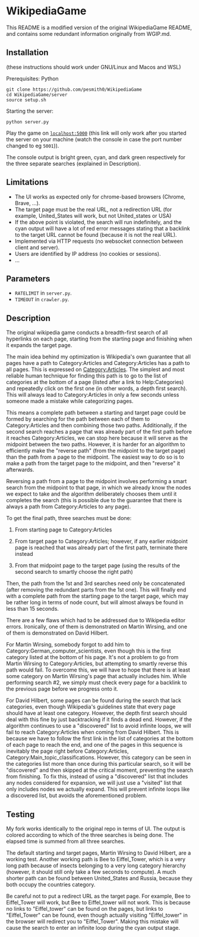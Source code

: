 # WikipediaGame

This README is a modified version of the original WikipediaGame README, and contains some redundant information originally from WGIP.md.

## Installation

(these instructions should work under GNU/Linux and Macos and WSL)

Prerequisites: Python

```
git clone https://github.com/pesmith0/WikipediaGame
cd WikipediaGame/server
source setup.sh
```

Starting the server:

```
python server.py
```

Play the game on [`localhost:5000`](http://127.0.0.1:5000/) (this link will only work after you started the server on your machine (watch the console in case the port number changed to eg `5001`)).

The console output is bright green, cyan, and dark green respectively for the three separate searches (explained in Description).

## Limitations

- The UI works as expected only for chrome-based browsers (Chrome, Brave, ...).
- The target page must be the real URL, not a redirection URL (for example, United_States will work, but not United_states or USA)
- If the above point is violated, the search will run indefinitely, and the cyan output will have a lot of red error messages stating that a backlink to the target URL cannot be found (because it is not the real URL).
- Implemented via HTTP requests (no websocket connection between client and server).
- Users are identified by IP address (no cookies or sessions).
- ...

## Parameters

- `RATELIMIT` in `server.py`.
- `TIMEOUT` in `crawler.py`.

## Description

The original wikipedia game conducts a breadth-first search of all hyperlinks on each page, starting from the starting page and finishing when it expands the target page.

The main idea behind my optimization is Wikipedia's own guarantee that all pages have a path to Category:Articles and Category:Articles has a path to all pages. This is expressed on [Category:Articles](https://en.wikipedia.org/wiki/Category:Articles). The simplest and most reliable human technique for finding this path is to go to the list of categories at the bottom of a page (listed after a link to Help:Categories) and repeatedly click on the first one (in other words, a depth first search). This will always lead to Category:Articles in only a few seconds unless someone made a mistake while categorizing pages.

This means a complete path between a starting and target page could be formed by searching for the path between each of them to Category:Articles and then combining those two paths. Additionally, if the second search reaches a page that was already part of the first path before it reaches Category:Articles, we can stop here because it will serve as the midpoint between the two paths. However, it is harder for an algorithm to efficiently make the "reverse path" (from the midpoint to the target page) than the path from a page to the midpoint. The easiest way to do so is to make a path from the target page to the midpoint, and then "reverse" it afterwards.

Reversing a path from a page to the midpoint involves performing a smart search from the midpoint to that page, in which we already know the nodes we expect to take and the algorithm deliberately chooses them until it completes the search (this is possible due to the guarantee that there is always a path from Category:Articles to any page).

To get the final path, three searches must be done:

1) From starting page to Category:Articles

2) From target page to Category:Articles; however, if any earlier midpoint page is reached that was already part of the first path, terminate there instead

3) From that midpoint page to the target page (using the results of the second search to smartly choose the right path)

Then, the path from the 1st and 3rd searches need only be concatenated (after removing the redundant parts from the 1st one). This will finally end with a complete path from the starting page to the target page, which may be rather long in terms of node count, but will almost always be found in less than 15 seconds.

There are a few flaws which had to be addressed due to Wikipedia editor errors. Ironically, one of them is demonstrated on Martin Wirsing, and one of them is demonstrated on David Hilbert.

For Martin Wirsing, somebody forgot to add him to Category:German_computer_scientists, even though this is the first category listed at the bottom of his page. It's not a problem to go from Martin Wirsing to Category:Articles, but attempting to smartly reverse this path would fail. To overcome this, we will have to hope that there is at least some category on Martin Wirsing's page that actually includes him. While performing search #2, we simply must check every page for a backlink to the previous page before we progress onto it.

For David Hilbert, some pages can be found during the search that lack categories, even though Wikipedia's guidelines state that every page should have at least one category. However, the depth first search should deal with this fine by just backtracking if it finds a dead end. However, if the algorithm continues to use a "discovered" list to avoid infinite loops, we will fail to reach Category:Articles when coming from David Hilbert. This is because we have to follow the first link in the list of categories at the bottom of each page to reach the end, and one of the pages in this sequence is inevitably the page right before Category:Articles, Category:Main_topic_classifications. However, this category can be seen in the categories list more than once during this particular search, so it will be "discovered" and then skipped at the critical moment, preventing the search from finishing. To fix this, instead of using a "discovered" list that includes any nodes considered for expansion, we will just use a "visited" list that only includes nodes we actually expand. This will prevent infinite loops like a discovered list, but avoids the aforementioned problem.

## Testing

My fork works identically to the original repo in terms of UI. The output is colored according to which of the three searches is being done. The elapsed time is summed from all three searches.

The default starting and target pages, Martin Wirsing to David Hilbert, are a working test. Another working path is Bee to Eiffel_Tower, which is a very long path because of insects belonging to a very long category hierarchy (however, it should still only take a few seconds to compute). A much shorter path can be found between United_States and Russia, because they both occupy the countries category.

Be careful not to put a redirect URL as the target page. For example, Bee to Eiffel_Tower will work, but Bee to Eiffel_tower will not work. This is because no links to "Eiffel_tower" can be found on the pages, but links to "Eiffel_Tower" can be found, even though actually visiting "Eiffel_tower" in the browser will redirect you to "Eiffel_Tower". Making this mistake will cause the search to enter an infinite loop during the cyan output stage.